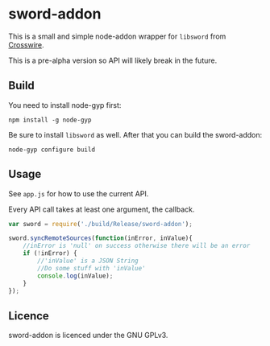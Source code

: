 sword-addon
===========

This is a small and simple node-addon wrapper for `libsword` from [Crosswire](http://crosswire.org/sword).

This is a pre-alpha version so API will likely break in the future.

Build
-----

You need to install node-gyp first:

```
npm install -g node-gyp
```

Be sure to install `libsword` as well. After that you can build the sword-addon:

```
node-gyp configure build
```

Usage
-----

See `app.js` for how to use the current API.

Every API call takes at least one argument, the callback.

```javascript
var sword = require('./build/Release/sword-addon');

sword.syncRemoteSources(function(inError, inValue){
    //inError is 'null' on success otherwise there will be an error
    if (!inError) {
        //'inValue' is a JSON String
        //Do some stuff with 'inValue'
        console.log(inValue);
    }
});
```

Licence
-------

sword-addon is licenced under the GNU GPLv3.